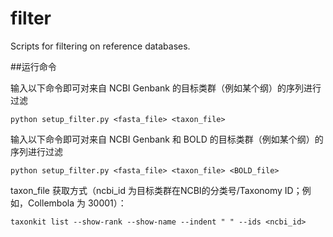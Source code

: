# filter
Scripts for filtering on reference databases.

##运行命令

输入以下命令即可对来自 NCBI Genbank 的目标类群（例如某个纲）的序列进行过滤
```
python setup_filter.py <fasta_file> <taxon_file>
```

输入以下命令即可对来自 NCBI Genbank 和 BOLD 的目标类群（例如某个纲）的序列进行过滤
```
python setup_filter.py <fasta_file> <taxon_file> <BOLD_file>
```

taxon_file 获取方式（ncbi_id 为目标类群在NCBI的分类号/Taxonomy ID；例如，Collembola 为 30001）：
```
taxonkit list --show-rank --show-name --indent " " --ids <ncbi_id>
```
